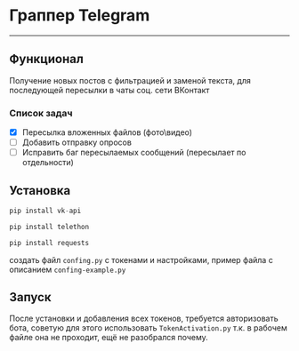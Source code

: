 # Граппер Telegram
____
## Функционал
Получение новых постов с фильтрацией и заменой текста, для последующей пересылки в чаты соц. сети ВКонтакт

### Список задач
- [X] Пересылка вложенных файлов (фото\видео)
- [ ] Добавить отправку опросов
- [ ] Исправить баг пересылаемых сообщений (пересылает по отдельности)

## Установка
``` python
pip install vk-api
```
``` python
pip install telethon
```
``` python
pip install requests
```
создать файл `confing.py` с токенами и настройками,
пример файла с описанием `confing-example.py`

## Запуск
После установки и добавления всех токенов, требуется авторизовать 
бота, советую для этого использовать `TokenActivation.py` т.к. 
в рабочем файле она не проходит, ещё не разобрался почему.